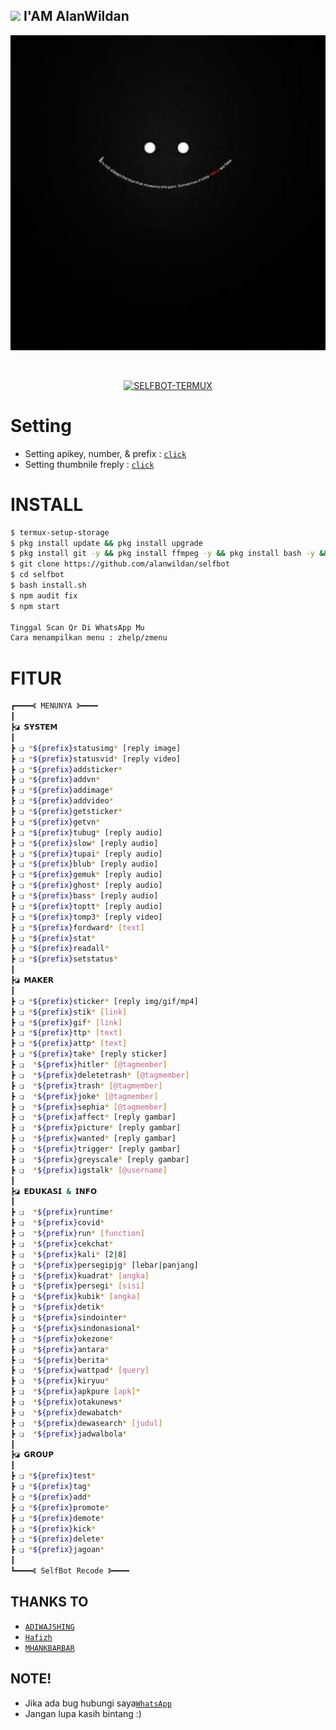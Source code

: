## <img src="https://github.com/TheDudeThatCode/TheDudeThatCode/blob/master/Assets/Hi.gif" width="29px"> I'AM AlanWildan
<a href="https://github.com/alanwildan"><img src="https://raw.githubusercontent.com/alanwildan/selfbot/main/src/smile.png"></a>
</p>
<br>
<p align="center">
<a href="#"><img title="SELFBOT-TERMUX" src="https://img.shields.io/badge/-SELFBOT--TERMUX-green?colorA=%23ff0000&colorB=%23017e40&style=for-the-badge"></a>
</p>

# Setting

* Setting apikey, number, & prefix : [`click`](https://github.com/alanwildan/selfbot/blob/main/src/settings.json)
* Setting thumbnile freply : [`click`](https://github.com/alanwildan/selfbot/tree/main/image) 

# INSTALL

```bash
$ termux-setup-storage
$ pkg install update && pkg install upgrade
$ pkg install git -y && pkg install ffmpeg -y && pkg install bash -y && pkg install nodejs-y
$ git clone https://github.com/alanwildan/selfbot
$ cd selfbot
$ bash install.sh
$ npm audit fix
$ npm start

Tinggal Scan Qr Di WhatsApp Mu
Cara menampilkan menu : zhelp/zmenu
```


# FITUR

```bash
┏━━━━《 MENUNYA 》━━━━
┃
┣◪ 𝗦𝗬𝗦𝗧𝗘𝗠
┃
┣ ❏ *${prefix}statusimg* [reply image]
┣ ❏ *${prefix}statusvid* [reply video]
┣ ❏ *${prefix}addsticker*
┣ ❏ *${prefix}addvn*
┣ ❏ *${prefix}addimage* 
┣ ❏ *${prefix}addvideo*
┣ ❏ *${prefix}getsticker* 
┣ ❏ *${prefix}getvn* 
┣ ❏ *${prefix}tubug* [reply audio]
┣ ❏ *${prefix}slow* [reply audio]
┣ ❏ *${prefix}tupai* [reply audio]
┣ ❏ *${prefix}blub* [reply audio]
┣ ❏ *${prefix}gemuk* [reply audio]
┣ ❏ *${prefix}ghost* [reply audio]
┣ ❏ *${prefix}bass* [reply audio]
┣ ❏ *${prefix}toptt* [reply audio]
┣ ❏ *${prefix}tomp3* [reply video]
┣ ❏ *${prefix}fordward* [text]
┣ ❏ *${prefix}stat*
┣ ❏ *${prefix}readall*
┣ ❏ *${prefix}setstatus*
┃
┣◪ 𝗠𝗔𝗞𝗘𝗥 
┃
┣ ❏ *${prefix}sticker* [reply img/gif/mp4]
┣ ❏ *${prefix}stik* [link]
┣ ❏ *${prefix}gif* [link]
┣ ❏ *${prefix}ttp* [text]
┣ ❏ *${prefix}attp* [text]
┣ ❏ *${prefix}take* [reply sticker]
┣ ❏  *${prefix}hitler* [@tagmember]
┣ ❏  *${prefix}deletetrash* [@tagmember]
┣ ❏  *${prefix}trash* [@tagmember]
┣ ❏  *${prefix}joke* [@tagmember]
┣ ❏  *${prefix}sephia* [@tagmember]
┣ ❏  *${prefix}affect* [reply gambar]
┣ ❏  *${prefix}picture* [reply gambar]
┣ ❏  *${prefix}wanted* [reply gambar]
┣ ❏  *${prefix}trigger* [reply gambar]
┣ ❏  *${prefix}greyscale* [reply gambar]
┣ ❏  *${prefix}igstalk* [@username]
┃
┣◪ 𝗘𝗗𝗨𝗞𝗔𝗦𝗜 & 𝗜𝗡𝗙𝗢
┃
┣ ❏  *${prefix}runtime*
┣ ❏  *${prefix}covid*
┣ ❏  *${prefix}run* [function]
┣ ❏  *${prefix}cekchat*
┣ ❏  *${prefix}kali* [2|8]
┣ ❏  *${prefix}persegipjg* [lebar|panjang]
┣ ❏  *${prefix}kuadrat* [angka]
┣ ❏  *${prefix}persegi* [sisi]
┣ ❏  *${prefix}kubik* [angka]
┣ ❏  *${prefix}detik*
┣ ❏  *${prefix}sindointer*
┣ ❏  *${prefix}sindonasional*
┣ ❏  *${prefix}okezone*
┣ ❏  *${prefix}antara*
┣ ❏  *${prefix}berita*
┣ ❏  *${prefix}wattpad* [query]
┣ ❏  *${prefix}kiryuu*
┣ ❏  *${prefix}apkpure [apk]*
┣ ❏  *${prefix}otakunews*
┣ ❏  *${prefix}dewabatch*
┣ ❏  *${prefix}dewasearch* [judul]
┣ ❏  *${prefix}jadwalbola*
┃
┣◪ 𝗚𝗥𝗢𝗨𝗣
┃
┣ ❏ *${prefix}test*
┣ ❏ *${prefix}tag*
┣ ❏ *${prefix}add*
┣ ❏ *${prefix}promote*
┣ ❏ *${prefix}demote*
┣ ❏ *${prefix}kick*
┣ ❏ *${prefix}delete*
┣ ❏ *${prefix}jagoan*
┃
┗━━━━《 SelfBot Recode 》━━━━
```


## THANKS TO

* [`ADIWAJSHING`](https://github.com/adiwajshing/Baileys) 
* [`Hafizh`](https://github.com/HAFizh-15) 
* [`MHANKBARBAR`](https://github.com/MhankBarBar)


## NOTE! 
* Jika ada bug hubungi saya[`WhatsApp`](https://api.whatsapp.com/send?phone=6285793432434) 
* Jangan lupa kasih bintang :) 
